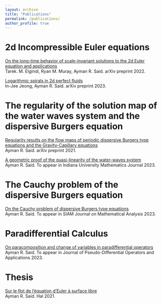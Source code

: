 ```yaml
---
layout: archive
title: "Publications"
permalink: /publications/
author_profile: true
---
```


# 2d Incompressible Euler equations 

[On the long-time behavior of scale-invariant solutions to the 2d Euler equation and applications](https://arxiv.org/abs/2211.08418) <br/>
Tarek. M. Elgindi, Ryan M. Muray, Ayman R. Said. arXiv preprint 2022.

[Logarithmic spirals in 2d perfect fluids](https://arxiv.org/abs/2302.09447) <br/>
In-Jee Jeong, Ayman R. Said. arXiv preprint 2023.

# The regularity of the solution map of the water waves system and the dispersive Burgers equation

[Regularity results on the flow maps of periodic dispersive Burgers type equations and the Gravity-Capillary equations](https://arxiv.org/abs/2103.03576) <br/>
Ayman R. Said. arXiv preprint 2021.

[A geometric proof of the quasi-linearity of the water-waves system](https://arxiv.org/abs/2002.02940)<br/>
Ayman R. Said. To appear in Indiana University Mathematics Journal 2023.

# The Cauchy problem of the dispersive Burgers equation

[On the Cauchy problem of dispersive Burgers type equations](https://arxiv.org/abs/2103.03588)<br/>
Ayman R. Said. To appear in SIAM Journal on Mathematical Analysis 2023.

# Paradifferential Calculus

[On paracomposition and change of variables in paradifferential operators](https://arxiv.org/abs/2002.02943) <br/>
Ayman R. Said. To appear in Journal of Pseudo-Differential Operators and Applications 2023.

# Thesis

[Sur le flot de l’équation d’Euler à surface libre](https://tel.archives-ouvertes.fr/tel-03267703/document) <br/>
Ayman R. Said. Hal 2021.
